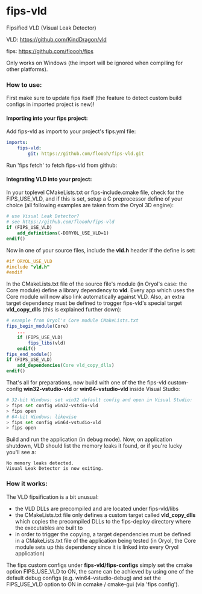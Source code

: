 # fips-vld
Fipsified VLD (Visual Leak Detector)

VLD: https://github.com/KindDragon/vld

fips: https://github.com/floooh/fips

Only works on Windows (the import will be ignored when compiling for
other platforms).

### How to use:

First make sure to update fips itself (the feature to detect 
custom build configs in imported project is new)!

#### Importing into your fips project:

Add fips-vld as import to your project's fips.yml file:

```yaml
imports:
    fips-vld:
        git: https://github.com/floooh/fips-vld.git
```

Run 'fips fetch' to fetch fips-vld from github:

#### Integrating VLD into your project:

In your toplevel CMakeLists.txt or fips-include.cmake file, check for the 
FIPS\_USE\_VLD, and if this is set, setup a C preprocessor define of your
choice (all following examples are taken from the Oryol 3D engine):

```cmake
# use Visual Leak Detector?
# see https://github.com/floooh/fips-vld
if (FIPS_USE_VLD)
    add_definitions(-DORYOL_USE_VLD=1)
endif()
```

Now in one of your source files, include the **vld.h** header if the define
is set:

```cpp
#if ORYOL_USE_VLD
#include "vld.h"
#endif
```

In the CMakeLists.txt file of the source file's module (in Oryol's case: the 
Core module) define a library dependency to **vld**. Every app which uses the
Core module will now also link automatically against VLD. Also, an extra target dependency
must be defined to trogger fips-vld's special target **vld\_copy\_dlls** (this is explained
further down):

```cmake
# example from Oryol's Core module CMakeLists.txt
fips_begin_module(Core)
    ...
    if (FIPS_USE_VLD)
        fips_libs(vld)
    endif()
fips_end_module()
if (FIPS_USE_VLD)
    add_dependencies(Core vld_copy_dlls)
endif()
```

That's all for preparations, now build with one of the the 
fips-vld custom-config **win32-vstudio-vld** or **win64-vstudio-vld** 
inside Visual Studio:

```bash
# 32-bit Windows: set win32 default config and open in Visual Studio:
> fips set config win32-vstdio-vld
> fips open
# 64-bit Windows: likewise
> fips set config win64-vstudio-vld
> fips open
```

Build and run the application (in debug mode). Now, on application shutdown, 
VLD should list the memory leaks it found, or if you're lucky you'll see a:

```
No memory leaks detected.
Visual Leak Detector is now exiting.
```

### How it works:

The VLD fipsification is a bit unusual:

- the VLD DLLs are precompiled and are located under fips-vld/libs
- the CMakeLists.txt file only defines a custom target called **vld\_copy\_dlls** 
which copies the precompiled DLLs to the fips-deploy directory where the
executables are built to
- in order to trigger the copying, a target dependencies must be defined
in a CMakeLists.txt file of the application being tested (in Oryol, the
Core module sets up this dependency since it is linked into every Oryol
application)

The fips custom configs under **fips-vld/fips-configs** simply set the
cmake option FIPS\_USE\_VLD to ON, the same can be achieved by using
one of the default debug configs (e.g. win64-vstudio-debug) and 
set the FIPS\_USE\_VLD option to ON in ccmake / cmake-gui (via 'fips config').


